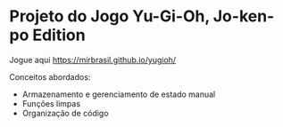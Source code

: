 # Projeto do Jogo Yu-Gi-Oh, Jo-ken-po Edition 

Jogue aqui https://mirbrasil.github.io/yugioh/

Conceitos abordados:
- Armazenamento e gerenciamento de estado manual
- Funções limpas
- Organização de código
